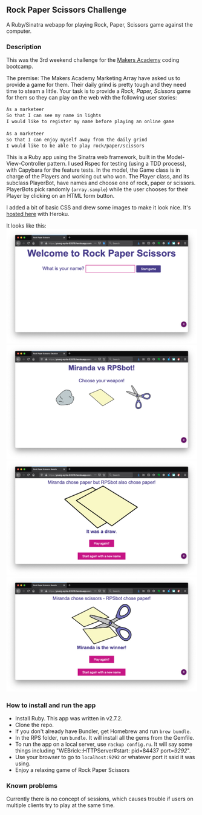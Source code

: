 ## Rock Paper Scissors Challenge

A Ruby/Sinatra webapp for playing Rock, Paper, Scissors game against the computer.

### Description
This was the 3rd weekend challenge for the [Makers Academy](https://makers.tech) coding bootcamp.  

The premise:
The Makers Academy Marketing Array have asked us to provide a game for them. Their daily grind is pretty tough and they need time to steam a little.
Your task is to provide a _Rock, Paper, Scissors_ game for them so they can play on the web with the following user stories:

```
As a marketeer
So that I can see my name in lights
I would like to register my name before playing an online game

As a marketeer
So that I can enjoy myself away from the daily grind
I would like to be able to play rock/paper/scissors
```  

This is a Ruby app using the Sinatra web framework, built in the Model-View-Controller pattern. I used Rspec for testing (using a TDD process), with Capybara for the feature tests.
In the model, the Game class is in charge of the Players and working out who won. The Player class, and its subclass PlayerBot, have names and choose one of rock, paper or scissors. PlayerBots pick randomly (`array.sample`) while the user chooses for their Player by clicking on an HTML form button.

I added a bit of basic CSS and drew some images to make it look nice. It's [hosted here](https://rock-paper-scissors-83578.herokuapp.com/) with Heroku.

It looks like this:
![start page](/public/home_page.png)
![about to choose](/public/about_to_choose.png)
![game was a draw](/public/results_draw.png)
![won the game](/public/results_win.png)

### How to install and run the app
* Install Ruby. This app was written in v2.7.2.
* Clone the repo.
* If you don't already have Bundler, get Homebrew and run `brew bundle`.
* In the RPS folder, run `bundle`. It will install all the gems from the Gemfile.
* To run the app on a local server, use `rackup config.ru`. It will say some things including "WEBrick::HTTPServer#start: pid=84437 port=*9292*".
* Use your browser to go to `localhost:9292` or whatever port it said it was using.
* Enjoy a relaxing game of Rock Paper Scissors

### Known problems
Currently there is no concept of sessions, which causes trouble if users on multiple clients try to play at the same time.
